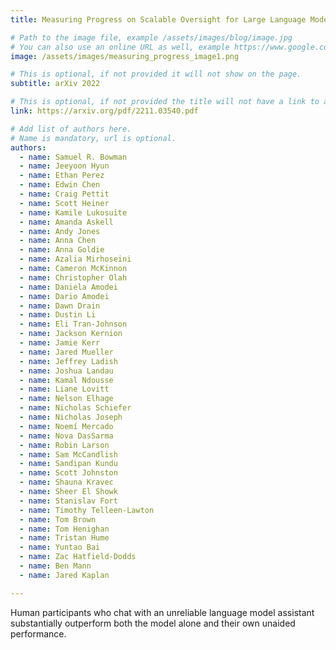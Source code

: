 ```yaml
---
title: Measuring Progress on Scalable Oversight for Large Language Models

# Path to the image file, example /assets/images/blog/image.jpg
# You can also use an online URL as well, example https://www.google.com/image.jpg
image: /assets/images/measuring_progress_image1.png

# This is optional, if not provided it will not show on the page.
subtitle: arXiv 2022

# This is optional, if not provided the title will not have a link to anywhere
link: https://arxiv.org/pdf/2211.03540.pdf

# Add list of authors here.
# Name is mandatory, url is optional.
authors:
  - name: Samuel R. Bowman
  - name: Jeeyoon Hyun
  - name: Ethan Perez
  - name: Edwin Chen
  - name: Craig Pettit
  - name: Scott Heiner
  - name: Kamile Lukosuite
  - name: Amanda Askell
  - name: Andy Jones
  - name: Anna Chen
  - name: Anna Goldie
  - name: Azalia Mirhoseini
  - name: Cameron McKinnon
  - name: Christopher Olah
  - name: Daniela Amodei
  - name: Dario Amodei
  - name: Dawn Drain
  - name: Dustin Li
  - name: Eli Tran-Johnson
  - name: Jackson Kernion
  - name: Jamie Kerr
  - name: Jared Mueller
  - name: Jeffrey Ladish
  - name: Joshua Landau
  - name: Kamal Ndousse
  - name: Liane Lovitt
  - name: Nelson Elhage
  - name: Nicholas Schiefer
  - name: Nicholas Joseph
  - name: Noemí Mercado
  - name: Nova DasSarma
  - name: Robin Larson
  - name: Sam McCandlish
  - name: Sandipan Kundu
  - name: Scott Johnston
  - name: Shauna Kravec
  - name: Sheer El Showk
  - name: Stanislav Fort
  - name: Timothy Telleen-Lawton
  - name: Tom Brown
  - name: Tom Henighan
  - name: Tristan Hume
  - name: Yuntao Bai
  - name: Zac Hatfield-Dodds
  - name: Ben Mann
  - name: Jared Kaplan 

---
```


<!--Abstract-->

Human participants who chat with an unreliable language model assistant substantially outperform both the model alone and their own unaided performance.
